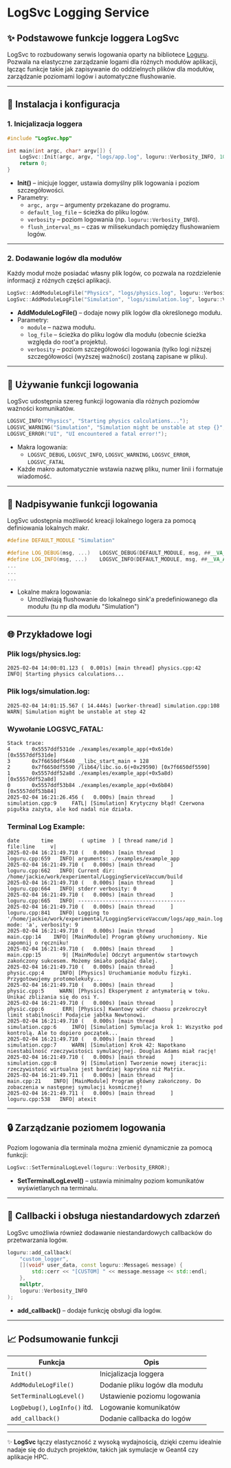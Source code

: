 # LogSvc Logging Service

## ✨ **Podstawowe funkcje loggera LogSvc**
LogSvc to rozbudowany serwis logowania oparty na bibliotece [Loguru](https://github.com/emilk/loguru). Pozwala na elastyczne zarządzanie logami dla różnych modułów aplikacji, łącząc funkcje takie jak zapisywanie do oddzielnych plików dla modułów, zarządzanie poziomami logów i automatyczne flushowanie.

---

## 📁 **Instalacja i konfiguracja**

### **1. Inicjalizacja loggera**
```cpp
#include "LogSvc.hpp"

int main(int argc, char* argv[]) {
    LogSvc::Init(argc, argv, "logs/app.log", loguru::Verbosity_INFO, 100);
    return 0;
}
```
- **Init()** – inicjuje logger, ustawia domyślny plik logowania i poziom szczegółowości.
- Parametry:
  - `argc, argv` – argumenty przekazane do programu.
  - `default_log_file` – ścieżka do pliku logów.
  - `verbosity` – poziom logowania (np. `loguru::Verbosity_INFO`).
  - `flush_interval_ms` – czas w milisekundach pomiędzy flushowaniem logów.

---

### **2. Dodawanie logów dla modułów**

Każdy moduł może posiadać własny plik logów, co pozwala na rozdzielenie informacji z różnych części aplikacji.

```cpp
LogSvc::AddModuleLogFile("Physics", "logs/physics.log", loguru::Verbosity_ERROR);
LogSvc::AddModuleLogFile("Simulation", "logs/simulation.log", loguru::Verbosity_INFO);
```
- **AddModuleLogFile()** – dodaje nowy plik logów dla określonego modułu.
- Parametry:
  - `module` – nazwa modułu.
  - `log_file` – ścieżka do pliku logów dla modułu (obecnie ścieżka względa do root'a projektu).
  - `verbosity` – poziom szczegółowości logowania (tylko logi niższej szczegółowości (wyższej ważności) zostaną zapisane w pliku).

---

## 🔧 **Używanie funkcji logowania**

LogSvc udostępnia szereg funkcji logowania dla różnych poziomów ważności komunikatów.

```cpp
LOGSVC_INFO("Physics", "Starting physics calculations...");
LOGSVC_WARNING("Simulation", "Simulation might be unstable at step {}", 42);
LOGSVC_ERROR("UI", "UI encountered a fatal error!");
```
- Makra logowania:
  - `LOGSVC_DEBUG`, `LOGSVC_INFO`, `LOGSVC_WARNING`, `LOGSVC_ERROR`, `LOGSVC_FATAL`
- Każde makro automatycznie wstawia nazwę pliku, numer linii i formatuje wiadomość.

---

## 🔧 **Nadpisywanie funkcji logowania**

LogSvc udostępnia możliwość kreacji lokalnego logera za pomocą definiowania lokalnych makr.

```cpp
#define DEFAULT_MODULE "Simulation"

#define LOG_DEBUG(msg, ...)   LOGSVC_DEBUG(DEFAULT_MODULE, msg, ##__VA_ARGS__)
#define LOG_INFO(msg, ...)    LOGSVC_INFO(DEFAULT_MODULE, msg, ##__VA_ARGS__)
...
...
...
```
- Lokalne makra logowania:
  - Umożliwiają flushowanie do lokalnego sink'a predefiniowanego dla modułu (tu np dla modułu "Simulation")

---

## 🌐 **Przykładowe logi**
### **Plik logs/physics.log:**
```
2025-02-04 14:00:01.123 (  0.001s) [main thread] physics.cpp:42      INFO| Starting physics calculations...
```
### **Plik logs/simulation.log:**
```
2025-02-04 14:01:15.567 ( 14.444s) [worker-thread] simulation.cpp:108 WARN| Simulation might be unstable at step 42
```
### **Wywołanie LOGSVC_FATAL:**
```
Stack trace:
4       0x5557ddf531de ./examples/example_app(+0x61de) [0x5557ddf531de]
3       0x7f6650df5640 __libc_start_main + 128
2       0x7f6650df5590 /lib64/libc.so.6(+0x29590) [0x7f6650df5590]
1       0x5557ddf52a8d ./examples/example_app(+0x5a8d) [0x5557ddf52a8d]
0       0x5557ddf53b84 ./examples/example_app(+0x6b84) [0x5557ddf53b84]
2025-02-04 16:21:26.456 (   0.000s) [main thread     ]         simulation.cpp:9     FATL| [Simulation] Krytyczny błąd! Czerwona pigułka zażyta, ale kod nadal nie działa.
```
### **Terminal Log Example:**
```
date       time         ( uptime  ) [ thread name/id ]                   file:line     v| 
2025-02-04 16:21:49.710 (   0.000s) [main thread     ]             loguru.cpp:659   INFO| arguments: ./examples/example_app
2025-02-04 16:21:49.710 (   0.000s) [main thread     ]             loguru.cpp:662   INFO| Current dir: /home/jackie/work/experimental/LoggingServiceVaccum/build
2025-02-04 16:21:49.710 (   0.000s) [main thread     ]             loguru.cpp:664   INFO| stderr verbosity: 0
2025-02-04 16:21:49.710 (   0.000s) [main thread     ]             loguru.cpp:665   INFO| -----------------------------------
2025-02-04 16:21:49.710 (   0.000s) [main thread     ]             loguru.cpp:841   INFO| Logging to '/home/jackie/work/experimental/LoggingServiceVaccum/logs/app_main.log', mode: 'a', verbosity: 9
2025-02-04 16:21:49.710 (   0.000s) [main thread     ]               main.cpp:14    INFO| [MainModule] Program główny uruchomiony. Nie zapomnij o ręczniku!
2025-02-04 16:21:49.710 (   0.000s) [main thread     ]               main.cpp:15       9| [MainModule] Odczyt argumentów startowych zakończony sukcesem. Możemy śmiało podążać dalej.
2025-02-04 16:21:49.710 (   0.000s) [main thread     ]             physic.cpp:4     INFO| [Physics] Uruchamianie modułu fizyki. Przygotowujemy protomolekuły...
2025-02-04 16:21:49.710 (   0.000s) [main thread     ]             physic.cpp:5     WARN| [Physics] Eksperyment z antymaterią w toku. Unikać zbliżania się do osi Y.
2025-02-04 16:21:49.710 (   0.000s) [main thread     ]             physic.cpp:6      ERR| [Physics] Kwantowy wzór chaosu przekroczył limit stabilności! Podajcie jabłka Newtonowi.
2025-02-04 16:21:49.710 (   0.000s) [main thread     ]         simulation.cpp:6     INFO| [Simulation] Symulacja krok 1: Wszystko pod kontrolą. Ale to dopiero początek...
2025-02-04 16:21:49.710 (   0.000s) [main thread     ]         simulation.cpp:7     WARN| [Simulation] Krok 42: Napotkano niestabilność rzeczywistości symulacyjnej. Douglas Adams miał rację!
2025-02-04 16:21:49.710 (   0.000s) [main thread     ]         simulation.cpp:8        9| [Simulation] Tworzenie nowej iteracji: rzeczywistość wirtualna jest bardziej kapryśna niż Matrix.
2025-02-04 16:21:49.711 (   0.000s) [main thread     ]               main.cpp:21    INFO| [MainModule] Program główny zakończony. Do zobaczenia w następnej symulacji kosmicznej!
2025-02-04 16:21:49.711 (   0.000s) [main thread     ]             loguru.cpp:538   INFO| atexit
```



---




## 🔒 **Zarządzanie poziomem logowania**
Poziom logowania dla terminala można zmienić dynamicznie za pomocą funkcji:

```cpp
LogSvc::SetTerminalLogLevel(loguru::Verbosity_ERROR);
```
- **SetTerminalLogLevel()** – ustawia minimalny poziom komunikatów wyświetlanych na terminalu.

---

## 🔄 **Callbacki i obsługa niestandardowych zdarzeń**
LogSvc umożliwia również dodawanie niestandardowych callbacków do przetwarzania logów.

```cpp
loguru::add_callback(
    "custom_logger",
    [](void* user_data, const loguru::Message& message) {
        std::cerr << "[CUSTOM] " << message.message << std::endl;
    },
    nullptr,
    loguru::Verbosity_INFO
);
```
- **add_callback()** – dodaje funkcję obsługi dla logów.

---

## 📈 **Podsumowanie funkcji**
| Funkcja                        | Opis                              |
|-------------------------------|-----------------------------------|
| `Init()`                       | Inicjalizacja loggera             |
| `AddModuleLogFile()`           | Dodanie pliku logów dla modułu   |
| `SetTerminalLogLevel()`        | Ustawienie poziomu logowania      |
| `LogDebug()`, `LogInfo()` itd. | Logowanie komunikatów            |
| `add_callback()`               | Dodanie callbacka do logów        |

---

✨ **LogSvc** łączy elastyczność z wysoką wydajnością, dzięki czemu idealnie nadaje się do dużych projektów, takich jak symulacje w Geant4 czy aplikacje HPC.

